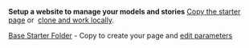 <b>Setup a website to manage your models and stories</b>
<a href="../localsite/start/">Copy the starter page</a>&nbsp;or&nbsp; [clone and work locally](../localsite/start/steps/).

[Base Starter Folder](base/) - Copy to create your page and [edit parameters](../localsite/) 
